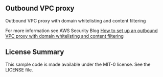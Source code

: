 ## Outbound VPC proxy

Outbound VPC proxy with domain whitelisting and content filtering

For more information see AWS Security Blog [How to set up an outbound VPC proxy with domain whitelisting and content filtering](https://aws.amazon.com/blogs/security/how-to-set-up-an-outbound-vpc-proxy-with-domain-whitelisting-and-content-filtering)

## License Summary

This sample code is made available under the MIT-0 license. See the LICENSE file.
